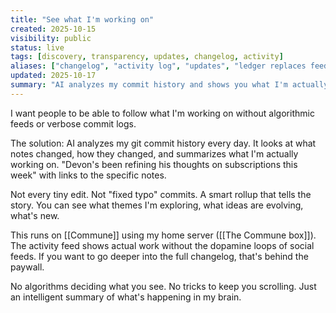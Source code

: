 ```yaml
---
title: "See what I'm working on"
created: 2025-10-15
visibility: public
status: live
tags: [discovery, transparency, updates, changelog, activity]
aliases: ["changelog", "activity log", "updates", "ledger replaces feeds", "Ledger replaces feeds"]
updated: 2025-10-17
summary: "AI analyzes my commit history and shows you what I'm actually working on. No raw commits. No algorithmic feed. Just a smart summary of my recent thinking."
---
```


I want people to be able to follow what I'm working on without algorithmic feeds or verbose commit logs.

The solution: AI analyzes my git commit history every day. It looks at what notes changed, how they changed, and summarizes what I'm actually working on. "Devon's been refining his thoughts on subscriptions this week" with links to the specific notes.

Not every tiny edit. Not "fixed typo" commits. A smart rollup that tells the story. You can see what themes I'm exploring, what ideas are evolving, what's new.

This runs on [[Commune]] using my home server ([[The Commune box]]). The activity feed shows actual work without the dopamine loops of social feeds. If you want to go deeper into the full changelog, that's behind the paywall.

No algorithms deciding what you see. No tricks to keep you scrolling. Just an intelligent summary of what's happening in my brain.
